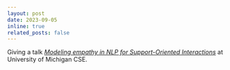 ```yaml
---
layout: post
date: 2023-09-05
inline: true
related_posts: false
---
```


Giving a talk *[Modeling empathy in NLP for Support-Oriented Interactions](https://ai.engin.umich.edu/event/nlp-seminar)* at University of Michigan CSE.